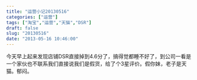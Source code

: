 ```yaml
---
title: "运营小记20130516"
categories: ["运营"]
tags: ["淘宝","运营","天猫","DSR"]
draft: false
slug: "20130516"
date: "2013-05-16 10:46:00"
---
```


今天早上起来发现店铺DSR直接掉到4.6分了，搞得觉都睡不好了，到公司一看是一个家伙也不联系我们直接说我们是假货，给了个3星评价。假你妹，老子是天猫。郁闷。
